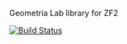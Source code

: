 Geometria Lab library for ZF2

[![Build Status](https://secure.travis-ci.org/GeometriaLab/ZF2Library.png?branch=master)](http://travis-ci.org/GeometriaLab/ZF2Library)